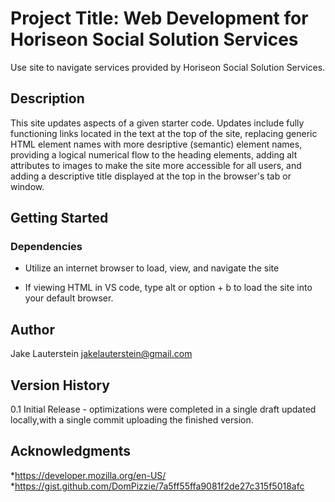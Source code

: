 # Project Title: Web Development for Horiseon Social Solution Services

Use site to navigate services provided by Horiseon Social Solution Services.

## Description

This site updates aspects of a given starter code. Updates include fully functioning links located in the text at the top of the site, replacing generic HTML element names with more desriptive (semantic) element names, providing a logical numerical flow to the heading elements, adding alt attributes to images to make the site more accessible for all users, and adding a descriptive title displayed at the top in the browser's tab or window.

## Getting Started

### Dependencies

  * Utilize an internet browser to load, view, and navigate the site

  * If viewing HTML in VS code, type alt or option + b to load the site into your default browser.

## Author

Jake Lauterstein
jakelauterstein@gmail.com

## Version History

0.1 Initial Release - optimizations were completed in a single draft updated locally,with a single commit uploading the finished version. 

## Acknowledgments

*https://developer.mozilla.org/en-US/
*https://gist.github.com/DomPizzie/7a5ff55ffa9081f2de27c315f5018afc
